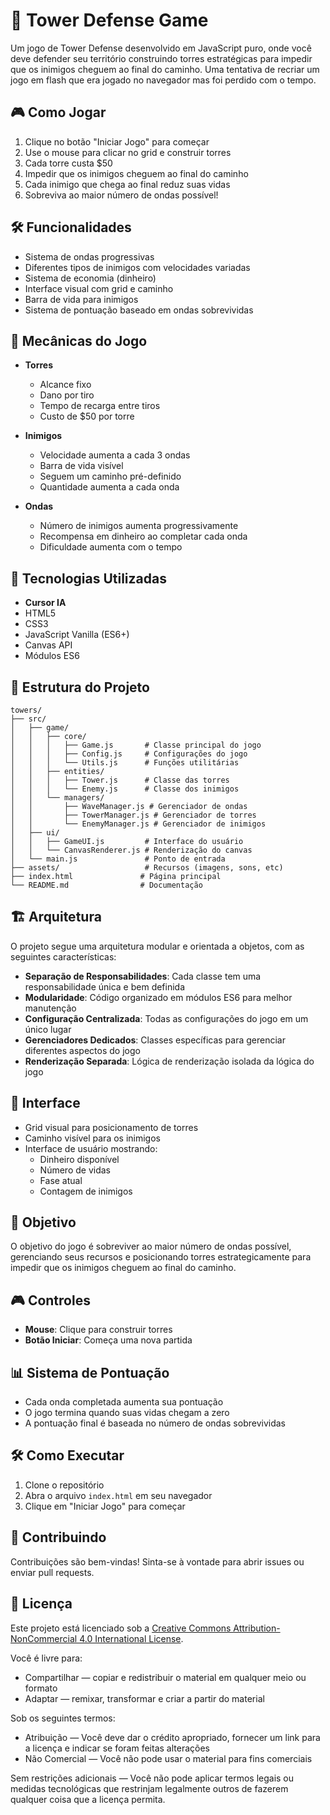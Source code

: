 # 🏰 Tower Defense Game

Um jogo de Tower Defense desenvolvido em JavaScript puro, onde você deve defender seu território construindo torres estratégicas para impedir que os inimigos cheguem ao final do caminho. 
Uma tentativa de recriar um jogo em flash que era jogado no navegador mas foi perdido com o tempo.

## 🎮 Como Jogar

1. Clique no botão "Iniciar Jogo" para começar
2. Use o mouse para clicar no grid e construir torres
3. Cada torre custa $50
4. Impedir que os inimigos cheguem ao final do caminho
5. Cada inimigo que chega ao final reduz suas vidas
6. Sobreviva ao maior número de ondas possível!

## 🛠️ Funcionalidades

- Sistema de ondas progressivas
- Diferentes tipos de inimigos com velocidades variadas
- Sistema de economia (dinheiro)
- Interface visual com grid e caminho
- Barra de vida para inimigos
- Sistema de pontuação baseado em ondas sobrevividas

## 🎯 Mecânicas do Jogo

- **Torres**
  - Alcance fixo
  - Dano por tiro
  - Tempo de recarga entre tiros
  - Custo de $50 por torre

- **Inimigos**
  - Velocidade aumenta a cada 3 ondas
  - Barra de vida visível
  - Seguem um caminho pré-definido
  - Quantidade aumenta a cada onda

- **Ondas**
  - Número de inimigos aumenta progressivamente
  - Recompensa em dinheiro ao completar cada onda
  - Dificuldade aumenta com o tempo

## 🚀 Tecnologias Utilizadas

- **Cursor IA**
- HTML5
- CSS3
- JavaScript Vanilla (ES6+)
- Canvas API
- Módulos ES6

## 📁 Estrutura do Projeto

```
towers/
├── src/
│   ├── game/
│   │   ├── core/
│   │   │   ├── Game.js       # Classe principal do jogo
│   │   │   ├── Config.js     # Configurações do jogo
│   │   │   └── Utils.js      # Funções utilitárias
│   │   ├── entities/
│   │   │   ├── Tower.js      # Classe das torres
│   │   │   └── Enemy.js      # Classe dos inimigos
│   │   └── managers/
│   │       ├── WaveManager.js # Gerenciador de ondas
│   │       ├── TowerManager.js # Gerenciador de torres
│   │       └── EnemyManager.js # Gerenciador de inimigos
│   ├── ui/
│   │   ├── GameUI.js         # Interface do usuário
│   │   └── CanvasRenderer.js # Renderização do canvas
│   └── main.js               # Ponto de entrada
├── assets/                   # Recursos (imagens, sons, etc)
├── index.html               # Página principal
└── README.md                # Documentação
```

## 🏗️ Arquitetura

O projeto segue uma arquitetura modular e orientada a objetos, com as seguintes características:

- **Separação de Responsabilidades**: Cada classe tem uma responsabilidade única e bem definida
- **Modularidade**: Código organizado em módulos ES6 para melhor manutenção
- **Configuração Centralizada**: Todas as configurações do jogo em um único lugar
- **Gerenciadores Dedicados**: Classes específicas para gerenciar diferentes aspectos do jogo
- **Renderização Separada**: Lógica de renderização isolada da lógica do jogo

## 🎨 Interface

- Grid visual para posicionamento de torres
- Caminho visível para os inimigos
- Interface de usuário mostrando:
  - Dinheiro disponível
  - Número de vidas
  - Fase atual
  - Contagem de inimigos

## 🎯 Objetivo

O objetivo do jogo é sobreviver ao maior número de ondas possível, gerenciando seus recursos e posicionando torres estrategicamente para impedir que os inimigos cheguem ao final do caminho.

## 🎮 Controles

- **Mouse**: Clique para construir torres
- **Botão Iniciar**: Começa uma nova partida

## 📊 Sistema de Pontuação

- Cada onda completada aumenta sua pontuação
- O jogo termina quando suas vidas chegam a zero
- A pontuação final é baseada no número de ondas sobrevividas

## 🛠️ Como Executar

1. Clone o repositório
2. Abra o arquivo `index.html` em seu navegador
3. Clique em "Iniciar Jogo" para começar

## 🤝 Contribuindo

Contribuições são bem-vindas! Sinta-se à vontade para abrir issues ou enviar pull requests.

## 📝 Licença

Este projeto está licenciado sob a [Creative Commons Attribution-NonCommercial 4.0 International License](http://creativecommons.org/licenses/by-nc/4.0/).

Você é livre para:
- Compartilhar — copiar e redistribuir o material em qualquer meio ou formato
- Adaptar — remixar, transformar e criar a partir do material

Sob os seguintes termos:
- Atribuição — Você deve dar o crédito apropriado, fornecer um link para a licença e indicar se foram feitas alterações
- Não Comercial — Você não pode usar o material para fins comerciais

Sem restrições adicionais — Você não pode aplicar termos legais ou medidas tecnológicas que restrinjam legalmente outros de fazerem qualquer coisa que a licença permita. 